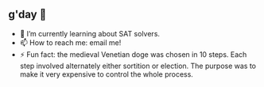 ## g'day 👋

- 🌱 I’m currently learning about SAT solvers.
- 📫 How to reach me: email me!
- ⚡ Fun fact: the medieval Venetian doge was chosen in 10 steps. Each step involved alternately either sortition or election. The purpose was to make it very expensive to control the whole process.
<!--
**urbanophile/urbanophile** is a ✨ _special_ ✨ repository because its `README.md` (this file) appears on your GitHub profile.

Here are some ideas to get you started:

- 🔭 I’m currently working on ...

- 👯 I’m looking to collaborate on ...
- 🤔 I’m looking for help with ...
- 💬 Ask me about ...

- 😄 Pronouns: ...

-->
